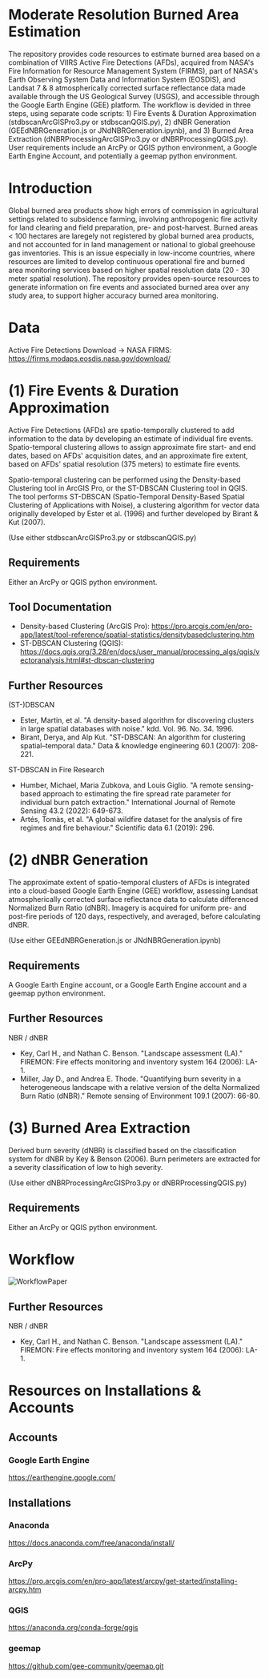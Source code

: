# Moderate Resolution Burned Area Estimation
The repository provides code resources to estimate burned area based on a combination of VIIRS Active Fire Detections (AFDs), acquired from NASA's Fire Information for Resource Management System (FIRMS), part of NASA's Earth Observing System Data and Information System (EOSDIS), and Landsat 7 &amp; 8 atmospherically corrected surface reflectance data made available through the US Geological Survey (USGS), and accessible through the Google Earth Engine (GEE) platform. The workflow is devided in three steps, using separate code scripts: 1) Fire Events & Duration Approximation (stdbscanArcGISPro3.py or stdbscanQGIS.py), 2) dNBR Generation (GEEdNBRGeneration.js or JNdNBRGeneration.ipynb), and 3) Burned Area Extraction (dNBRProcessingArcGISPro3.py or dNBRProcessingQGIS.py). User requirements include an ArcPy or QGIS python environment, a Google Earth Engine Account, and potentially a geemap python environment.

# Introduction
Global burned area products show high errors of commission in agricultural settings related to subsidence farming, involving anthropogenic fire activity for land clearing and field preparation, pre- and post-harvest. Burned areas < 100 hectares are laregely not registered by global burned area products, and not accounted for in land management or national to global greehouse gas inventories. This is an issue especially in low-income countries, where resources are limited to develop continuous operational fire and burned area monitoring services based on higher spatial resolution data (20 - 30 meter spatial resolution). The repository provides open-source resources to generate information on fire events and associated burned area over any study area, to support higher accuracy burned area monitoring.

# Data
Active Fire Detections Download -> NASA FIRMS: https://firms.modaps.eosdis.nasa.gov/download/

# (1) Fire Events & Duration Approximation
Active Fire Detections (AFDs) are spatio-temporally clustered to add information to the data by developing an estimate of individual fire events. Spatio-temporal clustering allows to assign approximate fire start- and end dates, based on AFDs' acquisition dates, and an approximate fire extent, based on AFDs' spatial resolution (375 meters) to estimate fire events.

Spatio-temporal clustering can be performed using the Density-based Clustering tool in ArcGIS Pro, or the ST-DBSCAN Clustering tool in QGIS. The tool performs ST-DBSCAN (Spatio-Temporal Density-Based Spatial Clustering of Applications with Noise), a clustering algorithm for vector data originally developed by Ester et al. (1996) and further developed by Birant & Kut (2007).

(Use either stdbscanArcGISPro3.py or stdbscanQGIS.py)

## Requirements
Either an ArcPy or QGIS python environment.

## Tool Documentation
* Density-based Clustering (ArcGIS Pro): https://pro.arcgis.com/en/pro-app/latest/tool-reference/spatial-statistics/densitybasedclustering.htm
* ST-DBSCAN Clustering (QGIS): https://docs.qgis.org/3.28/en/docs/user_manual/processing_algs/qgis/vectoranalysis.html#st-dbscan-clustering

## Further Resources
(ST-)DBSCAN
* Ester, Martin, et al. "A density-based algorithm for discovering clusters in large spatial databases with noise." kdd. Vol. 96. No. 34. 1996.
* Birant, Derya, and Alp Kut. "ST-DBSCAN: An algorithm for clustering spatial–temporal data." Data & knowledge engineering 60.1 (2007): 208-221.

ST-DBSCAN in Fire Research
* Humber, Michael, Maria Zubkova, and Louis Giglio. "A remote sensing-based approach to estimating the fire spread rate parameter for individual burn patch extraction." International Journal of Remote Sensing 43.2 (2022): 649-673.
* Artés, Tomàs, et al. "A global wildfire dataset for the analysis of fire regimes and fire behaviour." Scientific data 6.1 (2019): 296.

# (2) dNBR Generation
The approximate extent of spatio-temporal clusters of AFDs is integrated into a cloud-based Google Earth Engine (GEE) workflow, assessing Landsat atmospherically corrected surface reflectance data to calculate differenced Normalized Burn Ratio (dNBR). Imagery is acquired for uniform pre- and post-fire periods of 120 days, respectively, and averaged, before calculating dNBR.

(Use either GEEdNBRGeneration.js or JNdNBRGeneration.ipynb)

## Requirements
A Google Earth Engine account, or a Google Earth Engine account and a geemap python environment.

## Further Resources
NBR / dNBR
* Key, Carl H., and Nathan C. Benson. "Landscape assessment (LA)." FIREMON: Fire effects monitoring and inventory system 164 (2006): LA-1.
* Miller, Jay D., and Andrea E. Thode. "Quantifying burn severity in a heterogeneous landscape with a relative version of the delta Normalized Burn Ratio (dNBR)." Remote sensing of Environment 109.1 (2007): 66-80.

# (3) Burned Area Extraction
Derived burn severity (dNBR) is classified based on the classification system for dNBR by Key & Benson (2006). Burn perimeters are extracted for a severity classification of low to high severity.

(Use either dNBRProcessingArcGISPro3.py or dNBRProcessingQGIS.py)

## Requirements
Either an ArcPy or QGIS python environment.

# Workflow

![WorkflowPaper](https://github.com/StefMeh/Burned-Area-Estimation/assets/135348279/c0ec4071-1d6c-41fd-b13b-709cdac2b046)

## Further Resources
NBR / dNBR
* Key, Carl H., and Nathan C. Benson. "Landscape assessment (LA)." FIREMON: Fire effects monitoring and inventory system 164 (2006): LA-1.

# Resources on Installations & Accounts
## Accounts
### Google Earth Engine
https://earthengine.google.com/
## Installations
### Anaconda
https://docs.anaconda.com/free/anaconda/install/
### ArcPy
https://pro.arcgis.com/en/pro-app/latest/arcpy/get-started/installing-arcpy.htm
### QGIS
https://anaconda.org/conda-forge/qgis
### geemap
https://github.com/gee-community/geemap.git
